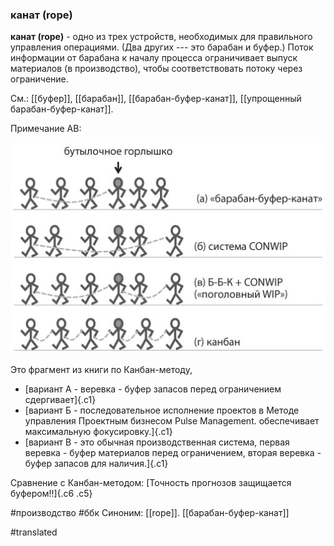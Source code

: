 ### канат (rope)

**канат (rope)** - одно из трех устройств, необходимых для правильного управления операциями. (Два других --- это барабан и буфер.) Поток информации от барабана к началу процесса ограничивает выпуск материалов (в производство), чтобы соответствовать потоку через ограничение.

См.: [[буфер]], [[барабан]], [[барабан-буфер-канат]], [[упрощенный барабан-буфер-канат]].

Примечание АВ:

![](images/image126.png)

Это фрагмент из книги по Канбан-методу,

-   [вариант А - веревка - буфер запасов перед ограничением сдергивает]{.c1}
-   [вариант Б - последовательное исполнение проектов в Методе управления Проектным бизнесом Pulse Management. обеспечивает максимальную фокусировку.]{.c1}
-   [вариант В - это обычная производственная система, первая веревка - буфер материалов перед ограничением, вторая веревка - буфер запасов для наличия.]{.c1}

Сравнение с Канбан-методом: [Точность прогнозов защищается буфером!!]{.c6 .c5}

#производство
#ббк
Синоним: [[rope]]. [[барабан-буфер-канат]]

#translated

